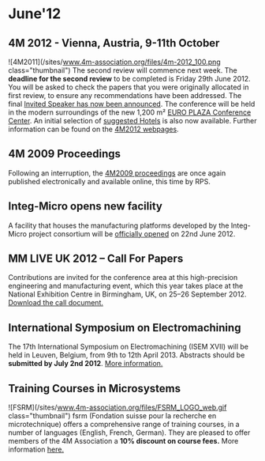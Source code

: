 # June'12

<!--break-->
## 4M 2012 - Vienna, Austria, 9-11th October


![4M2011](/sites/www.4m-association.org/files/4m-2012_100.png class="thumbnail")
The second review will commence next week. The **deadline for the second review** to be completed is Friday 29th June 2012. You will be asked to check the papers that you were originally allocated in first review, to ensure any recommendations have been addressed.  The final [Invited Speaker has now been announced](/content/Invited-Speakers-4M2012). The conference will be held in the modern surroundings of the new 1,200 m² [EURO PLAZA Conference Center](http://www.europlaza.at/jart/prj3/euro_pl/website.jart?rel=en&content-id=1155914559700&reserve-mode=active). An initial selection of [suggested Hotels](http://www.4m-association.org/content/Hotels-Accommodation) is also now available. Further information can be found on the [4M2012 webpages](/conference/2012). 

## 4M 2009 Proceedings

Following an interruption, the [4M2009 proceedings](http://rpsonline.com.sg/proceedings/4M2009RP001/) are once again published electronically and available online, this time by RPS.  
  
## Integ-Micro opens new facility

A facility that houses the manufacturing platforms developed by the Integ-Micro project consortium will be [officially opened](/event/Opening-ceremony-Integ-Micro-Precision-Factory) on 22nd June 2012.
  
## MM LIVE UK 2012 – Call For Papers

Contributions are invited for the conference area at this high-precision engineering and manufacturing event, which this year takes place at the National Exhibition Centre in Birmingham, UK, on 25–26 September 2012. [Download the call document.](http://www.4m-association.org/content/MM-LIVE-UK-2012-%E2%80%93-Innovations-Micro-Manufacturing)  
  
## International Symposium on Electromachining

The 17th International Symposium on Electromachining (ISEM XVII) will be held in Leuven, Belgium, from 9th to 12th April 2013. Abstracts should be **submitted by July 2nd 2012**. [More information.](http://www.4m-association.org/event/ISEM-XVI) 
  
## Training Courses in Microsystems

![FSRM](/sites/www.4m-association.org/files/FSRM_LOGO_web.gif class="thumbnail")
fsrm (Fondation suisse pour la recherche en microtechnique) offers a comprehensive range of training courses, in a number of languages (English, French, German). They are pleased to offer members of the 4M Association a <b>10% discount on course fees.</b> More information [here.](/content/fsrm-training-courses)